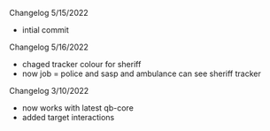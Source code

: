 Changelog 5/15/2022
- intial commit

Changelog 5/16/2022
- chaged tracker colour for sheriff
- now job = police and sasp and ambulance can see sheriff tracker

Changelog 3/10/2022
- now works with latest qb-core
- added target interactions
